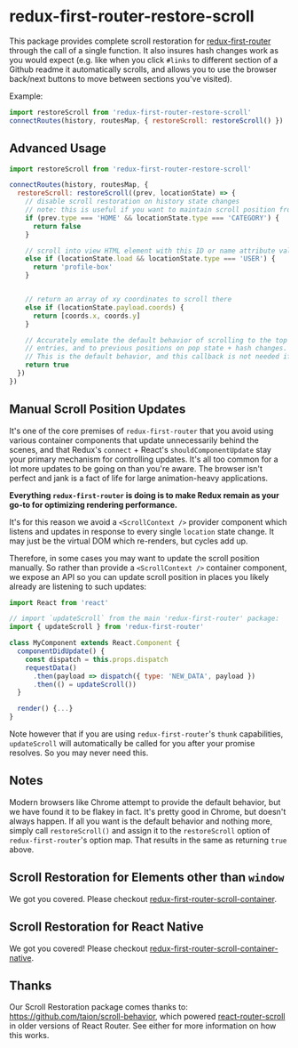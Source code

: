 # redux-first-router-restore-scroll

This package provides complete scroll restoration for [redux-first-router](https://github.com/faceyspacey/redux-first-router) through the call of a single function. It also insures hash changes work as you would expect (e.g. like when you click `#links` to different section of a Github readme it automatically scrolls, and allows you to use the browser back/next buttons to move between sections you've visited). 

Example:

```js
import restoreScroll from 'redux-first-router-restore-scroll'
connectRoutes(history, routesMap, { restoreScroll: restoreScroll() })
```


## Advanced Usage
```js
import restoreScroll from 'redux-first-router-restore-scroll'

connectRoutes(history, routesMap, {
  restoreScroll: restoreScroll((prev, locationState) => {
    // disable scroll restoration on history state changes
    // note: this is useful if you want to maintain scroll position from previous route
    if (prev.type === 'HOME' && locationState.type === 'CATEGORY') {
      return false
    }

    // scroll into view HTML element with this ID or name attribute value
    else if (locationState.load && locationState.type === 'USER') {
      return 'profile-box'
    }


    // return an array of xy coordinates to scroll there
    else if (locationState.payload.coords) {
      return [coords.x, coords.y]
    }

    // Accurately emulate the default behavior of scrolling to the top on new history
    // entries, and to previous positions on pop state + hash changes.
    // This is the default behavior, and this callback is not needed if this is all you want.
    return true
  })
})
```

## Manual Scroll Position Updates
It's one of the core premises of `redux-first-router` that you avoid using various container components that update unnecessarily behind the scenes, and that Redux's `connect` + React's `shouldComponentUpdate` stay your primary mechanism for controlling updates. It's all too common for a lot more updates to be going on than you're aware. The browser isn't perfect and jank is a fact of life for large animation-heavy applications. 

**Everything `redux-first-router` is doing is to make Redux remain as your go-to for optimizing rendering performance.**

It's for this reason we avoid a `<ScrollContext />` provider component which listens and updates in response to every single `location` state change. It may just be the virtual DOM which re-renders, but cycles add up.

Therefore, in some cases you may want to update the scroll position manually. So rather than provide a `<ScrollContext />` container component, we expose an API so you can update scroll position in places you likely already are listening to such updates:

```js
import React from 'react'

// import `updateScroll` from the main 'redux-first-router' package:
import { updateScroll } from 'redux-first-router'

class MyComponent extends React.Component {
  componentDidUpdate() {
    const dispatch = this.props.dispatch
    requestData()
      .then(payload => dispatch({ type: 'NEW_DATA', payload })
      .then(() = updateScroll())
  }

  render() {...}
}
```

Note however that if you are using `redux-first-router`'s `thunk` capabilities, `updateScroll` will automatically be called for you after your promise resolves. So you may never need this.


## Notes
Modern browsers like Chrome attempt to provide the default behavior, but we have found
it to be flakey in fact. It's pretty good in Chrome, but doesn't always happen. If all you want is the default behavior and nothing more,
simply call `restoreScroll()` and assign it to the `restoreScroll` option of `redux-first-router`'s option map. That results in the same as
returning `true` above.


## Scroll Restoration for Elements other than `window`
We got you covered. Please checkout [redux-first-router-scroll-container](https://github.com/faceyspacey/redux-first-router-scroll-container).


## Scroll Restoration for React Native
We got you covered! Please checkout [redux-first-router-scroll-container-native](https://github.com/faceyspacey/redux-first-router-scroll-container-native).


## Thanks
Our Scroll Restoration package comes thanks to: https://github.com/taion/scroll-behavior, which powered [react-router-scroll](https://github.com/taion/react-router-scroll) in older versions of React Router. See either for more information on how this works.
